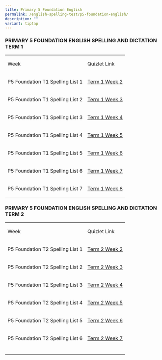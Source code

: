 ```yaml
---
title: Primary 5 Foundation English
permalink: /english-spelling-test/p5-foundation-english/
description: ""
variant: tiptap
---
```

<h3>PRIMARY 5 FOUNDATION ENGLISH SPELLING AND DICTATION TERM 1</h3>
<table>
<tbody>
<tr>
<td rowspan="1" colspan="1">
<p>Week</p>
</td>
<td rowspan="1" colspan="1">
<p>Quizlet Link</p>
</td>
</tr>
<tr>
<td rowspan="1" colspan="1">
<p>P5 Foundation T1 Spelling List 1</p>
</td>
<td rowspan="1" colspan="1">
<p><a href="https://quizlet.com/868578941/p5-foundation-t1-spelling-list-1-flash-cards/?i=1c2gxb&amp;x=1jqt" rel="noopener noreferrer" target="_blank">Term 1 Week 2</a>
</p>
</td>
</tr>
<tr>
<td rowspan="1" colspan="1">
<p>P5 Foundation T1 Spelling List 2</p>
</td>
<td rowspan="1" colspan="1">
<p><a href="https://quizlet.com/868582754/p5-foundation-t1-spelling-list-2-flash-cards/?i=1c2gxb&amp;x=1qqt" rel="noopener noreferrer nofollow" target="_blank">Term 1 Week 3</a>
</p>
</td>
</tr>
<tr>
<td rowspan="1" colspan="1">
<p>P5 Foundation T1 Spelling List 3</p>
</td>
<td rowspan="1" colspan="1">
<p><a href="https://quizlet.com/868583144/p5-foundation-t1-spelling-list-3-flash-cards/?i=1c2gxb&amp;x=1jqt" rel="noopener noreferrer nofollow" target="_blank">Term 1 Week 4</a>
</p>
</td>
</tr>
<tr>
<td rowspan="1" colspan="1">
<p>P5 Foundation T1 Spelling List 4</p>
</td>
<td rowspan="1" colspan="1">
<p><a href="https://quizlet.com/868583520/p5-foundation-t1-spelling-list-4-flash-cards/?i=1c2gxb&amp;x=1jqt" rel="noopener noreferrer nofollow" target="_blank">Term 1 Week 5</a>
</p>
</td>
</tr>
<tr>
<td rowspan="1" colspan="1">
<p>P5 Foundation T1 Spelling List 5</p>
</td>
<td rowspan="1" colspan="1">
<p><a href="https://quizlet.com/868583935/p5-foundation-t1-spelling-list-5-flash-cards/?i=1c2gxb&amp;x=1jqt" rel="noopener noreferrer" target="_blank">Term 1 Week 6</a>
</p>
</td>
</tr>
<tr>
<td rowspan="1" colspan="1">
<p>P5 Foundation T1 Spelling List 6</p>
</td>
<td rowspan="1" colspan="1">
<p><a href="https://quizlet.com/_7slgye?x=1jqt&amp;i=1c2gxb" rel="noopener noreferrer nofollow" target="_blank">Term 1 Week 7</a>
</p>
</td>
</tr>
<tr>
<td rowspan="1" colspan="1">
<p>P5 Foundation T1 Spelling List 7</p>
</td>
<td rowspan="1" colspan="1">
<p><a href="https://quizlet.com/_7st8gs?x=1jqt&amp;i=1c2gxb" rel="noopener noreferrer nofollow" target="_blank">Term 1 Week 8</a>
</p>
</td>
</tr>
</tbody>
</table>
<h3>PRIMARY 5 FOUNDATION ENGLISH SPELLING AND DICTATION TERM 2</h3>
<table>
<tbody>
<tr>
<td rowspan="1" colspan="1">
<p>Week</p>
</td>
<td rowspan="1" colspan="1">
<p>Quizlet Link</p>
</td>
</tr>
<tr>
<td rowspan="1" colspan="1">
<p>P5 Foundation T2 Spelling List 1</p>
</td>
<td rowspan="1" colspan="1">
<p><a href="https://quizlet.com/897002169/p5-foundation-t2-spelling-list-1-flash-cards/?i=1c2gxb&amp;x=1jqt" rel="noopener noreferrer" target="_blank">Term 2 Week 2</a>
</p>
</td>
</tr>
<tr>
<td rowspan="1" colspan="1">
<p>P5 Foundation T2 Spelling List 2</p>
</td>
<td rowspan="1" colspan="1">
<p><a href="https://quizlet.com/897004545/p5-foundation-t2-spelling-list-2-flash-cards/?i=1c2gxb&amp;x=1jqt" rel="noopener noreferrer nofollow" target="_blank">Term 2 Week 3</a>
</p>
</td>
</tr>
<tr>
<td rowspan="1" colspan="1">
<p>P5 Foundation T2 Spelling List 3</p>
</td>
<td rowspan="1" colspan="1">
<p><a href="https://quizlet.com/897007689/p5-foundation-t2-spelling-list-3-flash-cards/?i=1c2gxb&amp;x=1jqt" rel="noopener noreferrer nofollow" target="_blank">Term 2 Week 4</a>
</p>
</td>
</tr>
<tr>
<td rowspan="1" colspan="1">
<p>P5 Foundation T2 Spelling List 4</p>
</td>
<td rowspan="1" colspan="1">
<p><a href="https://quizlet.com/897016757/p5-foundation-t2-spelling-list-4-flash-cards/?i=1c2gxb&amp;x=1jqt" rel="noopener noreferrer nofollow" target="_blank">Term 2 Week 5</a>
</p>
</td>
</tr>
<tr>
<td rowspan="1" colspan="1">
<p>P5 Foundation T2 Spelling List 5</p>
</td>
<td rowspan="1" colspan="1">
<p><a href="https://quizlet.com/897017880/p5-foundation-t2-spelling-list-5-flash-cards/?i=1c2gxb&amp;x=1jqt" rel="noopener noreferrer" target="_blank">Term 2 Week 6</a>
</p>
</td>
</tr>
<tr>
<td rowspan="1" colspan="1">
<p>P5 Foundation T2 Spelling List 6</p>
</td>
<td rowspan="1" colspan="1">
<p><a href="https://quizlet.com/897019892/p5-foundation-t2-spelling-list-6-flash-cards/?i=1c2gxb&amp;x=1jqt" rel="noopener noreferrer nofollow" target="_blank">Term 2 Week 7</a>
</p>
</td>
</tr>
<tr>
<td rowspan="1" colspan="1">
<p></p>
</td>
<td rowspan="1" colspan="1">
<p></p>
</td>
</tr>
</tbody>
</table>
<p></p>